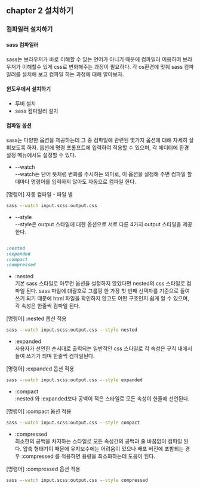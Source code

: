 ## chapter 2 설치하기

### 컴파일러 설치하기

#### sass 컴파일러
sass는 브라우저가 바로 이해할 수 있는 언어가 아니기 때문에 컴파일러 이용하여 브라우저가 이해할수 있게 css로 변화해주는 과정이 필요하다. 각 os환경에 맞춰 sass 컴파일러를 설치해 보고 컴파일 하는 과정에 대해 알아보자.

#### 윈도우에서 설치하기
- 루비 설치
- sass 컴파일러 설치

#### 컴파일 옵션
sass는 다양한 옵션을 제공하는데 그 중 컴파일에 관련된 몇가지 옵션에 대해 자세히 살펴보도록 하자. 옵션에 명령 프롬프트에 입력하여 적용할 수 있으며, 각 에디터에 환경 설정 메뉴에서도 설정할 수 있다.

- --watch <br>
--watch는 단어 뜻처럼 변화를 주시하는 의미로, 이 옵션을 설정해 주면 컴파일 할때마다 명령어를 입력하지 않아도 자동으로 컴파일 한다.

[명령어] 자동 컴파일 - 파일 별
```cmd
sass --watch input.scss:output.css
```

- --style <br>
--style은 output 스타일에 대한 옵션으로 서로 다른 4가지 output 스타일을 제공한다.

```css

:nested
:expanded
:compact
:compressed

```

- :nested <br>
기본 sass 스타일로 아무런 옵션을 설정하지 않았다면 nested의 css 스타일로 컴파일 된다. sass 파일에 대괄호로 그룹핑 한 가장 첫 번째 선택자를 기준으로 들여쓰기 되기 때문에 html 파일을 확인하지 않고도 어떤 구조인지 쉽게 알 수 있으며, 각 속성은 한줄씩 컴파일 된다.

[명령어] :nested 옵션 적용
```cmd
sass --watch input.scss:output.css --style nested
```

- :expanded <br>
사용자가 선언한 순서대로 출력되는 일반적인 css 스타일로 각 속성은 규칙 내에서 들여 쓰기가 되며 한줄씩 컴파일된다.

[명령어] :expanded 옵션 적용
```cmd
sass --watch input.scss:output.css --style expanded
```

- :compact <br>
:nested 와 :expanded보다 공백이 적은 스타일로 모든 속성이 한줄에 선언된다.

[명령어] :compact 옵션 적용
```cmd
sass --watch input.scss:output.css --style compact
```

- :compressed <br>
최소한의 공백을 차지하는 스타일로 모든 속성간의 공백과 줄 바꿈없이 컴파일 된다. 압축 형태기이 때문에 유지보수에는 어려움이 있으나 배포 버전에 포함되는 경우 :compressed 를 적용하면 용량을 최소화하는데 도움이 된다.

[명령어] :compressed 옵션 적용
```cmd
sass --watch input.scss:output.css --style compressed
```